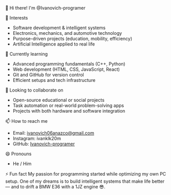 👋 Hi there! I'm @Ivanovich-programer

👀 Interests
- Software development & intelligent systems
- Electronics, mechanics, and automotive technology
- Purpose-driven projects (education, mobility, efficiency)
- Artificial Intelligence applied to real life

🌱 Currently learning
- Advanced programming fundamentals (C++, Python)
- Web development (HTML, CSS, JavaScript, React)
- Git and GitHub for version control
- Efficient setups and tech infrastructure

💞️ Looking to collaborate on
- Open-source educational or social projects
- Task automation or real-world problem-solving apps
- Projects with both hardware and software integration

 📫 How to reach me
- Email: ivanovich06anazco@gmail.com
- Instagram: ivanklk20m
- GitHub: [Ivanovich-programer](https://github.com/Ivanovich-programer)

😄 Pronouns
- He / Him

⚡ Fun fact
My passion for programming started while optimizing my own PC setup. One of my dreams is to build intelligent systems that make life better — and to drift a BMW E36 with a 1JZ engine 😎.
